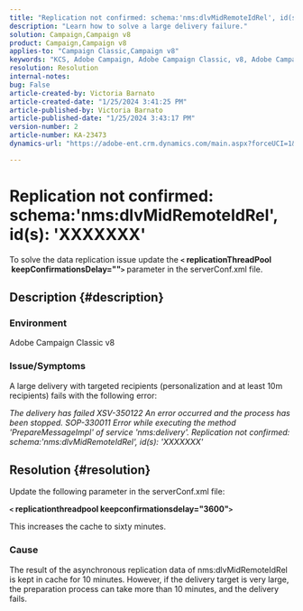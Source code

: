 ```yaml
---
title: "Replication not confirmed: schema:'nms:dlvMidRemoteIdRel', id(s): 'XXXXXXX'"
description: "Learn how to solve a large delivery failure."
solution: Campaign,Campaign v8
product: Campaign,Campaign v8
applies-to: "Campaign Classic,Campaign v8"
keywords: "KCS, Adobe Campaign, Adobe Campaign Classic, v8, Adobe Campaign Classic v8, Delivery fails with 'Replication not confirmed: schema:nms:dlvMidRemoteIdRel, id(s): xxxxxx'"
resolution: Resolution
internal-notes: 
bug: False
article-created-by: Victoria Barnato
article-created-date: "1/25/2024 3:41:25 PM"
article-published-by: Victoria Barnato
article-published-date: "1/25/2024 3:43:17 PM"
version-number: 2
article-number: KA-23473
dynamics-url: "https://adobe-ent.crm.dynamics.com/main.aspx?forceUCI=1&pagetype=entityrecord&etn=knowledgearticle&id=9dde9e2c-98bb-ee11-a569-6045bd006a22"

---
```

# Replication not confirmed: schema:'nms:dlvMidRemoteIdRel', id(s): 'XXXXXXX'


To solve the data replication issue update the <b>`<` replicationThreadPool  keepConfirmationsDelay=""`>` </b> parameter in the serverConf.xml file.

## Description {#description}


### Environment

Adobe Campaign Classic v8

### Issue/Symptoms

A large delivery with targeted recipients (personalization and at least 10m recipients) fails with the following error:

*The delivery has failed XSV-350122 An error occurred and the process has been stopped. SOP-330011 Error while executing the method 'PrepareMessageImpl' of service 'nms:delivery'. Replication not confirmed: schema:'nms:dlvMidRemoteIdRel', id(s): 'XXXXXXX'*


## Resolution {#resolution}


Update the following parameter in the serverConf.xml file:

<b>`<` replicationthreadpool keepconfirmationsdelay="3600"`>` </b>

This increases the cache to sixty minutes.

### Cause

The result of the asynchronous replication data of nms:dlvMidRemoteIdRel is kept in cache for 10 minutes. However, if the delivery target is very large, the preparation process can take more than 10 minutes, and the delivery fails.
